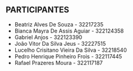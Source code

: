## PARTICIPANTES

- Beatriz Alves De Souza - 32217235
- Bianca Mayra De Assis Aguiar - 322124358
- Gabriel Anjos - 322123390
- João Vitor Da Silva Jeus - 32227515
- Lucelho Crisitano Vieira Da Silva - 32218540
- Pedro Henrique Pinheiro Frois - 322117445
- Rafael Prazeres Moura - 322117187
